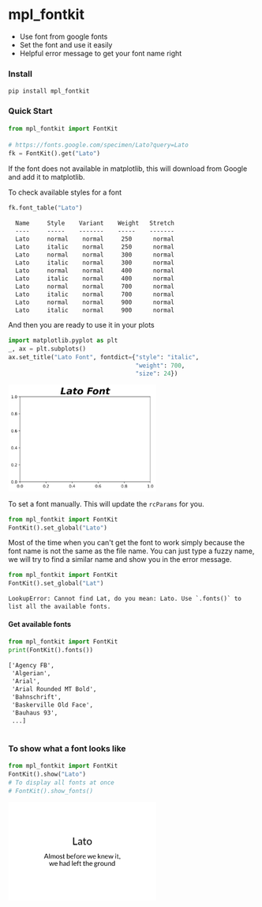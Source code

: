 # mpl_fontkit

- Use font from google fonts
- Set the font and use it easily
- Helpful error message to get your font name right

### Install

```shell
pip install mpl_fontkit
```

### Quick Start

```python
from mpl_fontkit import FontKit

# https://fonts.google.com/specimen/Lato?query=Lato
fk = FontKit().get("Lato")
```
If the font does not available in matplotlib,
this will download from Google and add it to
matplotlib.

To check available styles for a font
```python
fk.font_table("Lato")
```
```shell
  Name     Style    Variant    Weight   Stretch 
  ----     -----    -------    -----    ------- 
  Lato     normal    normal     250      normal 
  Lato     italic    normal     250      normal 
  Lato     normal    normal     300      normal 
  Lato     italic    normal     300      normal 
  Lato     normal    normal     400      normal 
  Lato     italic    normal     400      normal 
  Lato     normal    normal     700      normal 
  Lato     italic    normal     700      normal 
  Lato     normal    normal     900      normal 
  Lato     italic    normal     900      normal 
```

And then you are ready to use it in your plots

```python
import matplotlib.pyplot as plt
_, ax = plt.subplots()
ax.set_title("Lato Font", fontdict={"style": "italic", 
                                    "weight": 700, 
                                    "size": 24})
```
<img src="images/in_plot.svg" alt="show in plot" width="300">

To set a font manually. 
This will update the `rcParams` for you.
```python
from mpl_fontkit import FontKit
FontKit().set_global("Lato")
```

Most of the time when you can't get the font to work
simply because the font name is not the same as the file name.
You can just type a fuzzy name, we will try to find
a similar name and show you in the error message.

```python
from mpl_fontkit import FontKit
FontKit().set_global("Lat")
```
```shell
LookupError: Cannot find Lat, do you mean: Lato. Use `.fonts()` to list all the available fonts.
```

#### Get available fonts

```python
from mpl_fontkit import FontKit
print(FontKit().fonts())
```
```shell
['Agency FB',
 'Algerian',
 'Arial',
 'Arial Rounded MT Bold',
 'Bahnschrift',
 'Baskerville Old Face',
 'Bauhaus 93',
 ...]
 
 ```

### To show what a font looks like
```python
from mpl_fontkit import FontKit
FontKit().show("Lato")
# To display all fonts at once
# FontKit().show_fonts()
```
<img src="images/show.svg" width="300">

